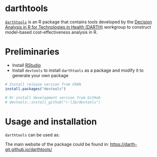 
# darthtools

[`darthtools`](https://github.com/DARTH-git/darthtools) is an R package
that contains tools developed by the [Decision Analysis in R for
Technologies in Health (DARTH)](https://darthworkgroup.com) workgroup to
construct model-based cost-effectiveness analysis in R.

# Preliminaries

  - Install
    [RStudio](https://www.rstudio.com/products/rstudio/download/)
  - Install `devtools` to install `darthtools` as a package and modify
    it to generate your own package

<!-- end list -->

``` r
# Install release version from CRAN
install.packages("devtools")

# Or install development version from GitHub
# devtools::install_github("r-lib/devtools")
```

# Usage and installation

`darthtools` can be used as:

The main website of the package could be found in:
<https://darth-git.github.io/darthtools/>
